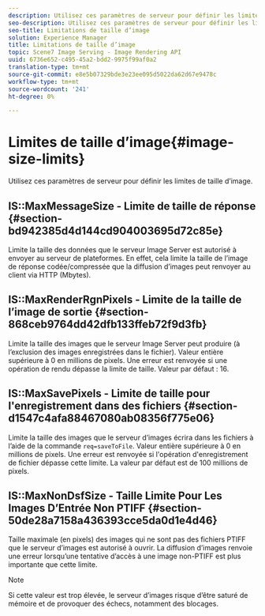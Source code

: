 ```yaml
---
description: Utilisez ces paramètres de serveur pour définir les limites de taille d’image.
seo-description: Utilisez ces paramètres de serveur pour définir les limites de taille d’image.
seo-title: Limitations de taille d’image
solution: Experience Manager
title: Limitations de taille d’image
topic: Scene7 Image Serving - Image Rendering API
uuid: 6736e652-c495-45a2-bdd2-9975f99af0a2
translation-type: tm+mt
source-git-commit: e8e5b07329bde3e23ee095d5022da62d67e9478c
workflow-type: tm+mt
source-wordcount: '241'
ht-degree: 0%

---
```



# Limites de taille d’image{#image-size-limits}

Utilisez ces paramètres de serveur pour définir les limites de taille d’image.

## IS::MaxMessageSize - Limite de taille de réponse {#section-bd942385d4d144cd904003695d72c85e}

Limite la taille des données que le serveur Image Server est autorisé à envoyer au serveur de plateformes. En effet, cela limite la taille de l’image de réponse codée/compressée que la diffusion d’images peut renvoyer au client via HTTP (Mbytes).

## IS::MaxRenderRgnPixels - Limite de la taille de l’image de sortie {#section-868ceb9764dd42dfb133ffeb72f9d3fb}

Limite la taille des images que le serveur Image Server peut produire (à l’exclusion des images enregistrées dans le fichier). Valeur entière supérieure à 0 en millions de pixels. Une erreur est renvoyée si une opération de rendu dépasse la limite de taille. Valeur par défaut : 16.

## IS::MaxSavePixels - Limite de taille pour l&#39;enregistrement dans des fichiers {#section-d1547c4afa88467080ab08356f775e06}

Limite la taille des images que le serveur d’images écrira dans les fichiers à l’aide de la commande `req=saveToFile`. Valeur entière supérieure à 0 en millions de pixels. Une erreur est renvoyée si l&#39;opération d&#39;enregistrement de fichier dépasse cette limite. La valeur par défaut est de 100 millions de pixels.

## IS::MaxNonDsfSize - Taille Limite Pour Les Images D’Entrée Non PTIFF {#section-50de28a7158a436393cce5da0d1e4d46}

Taille maximale (en pixels) des images qui ne sont pas des fichiers PTIFF que le serveur d’images est autorisé à ouvrir. La diffusion d’images renvoie une erreur lorsqu’une tentative d’accès à une image non-PTIFF est plus importante que cette limite.

>[!NOTE]
>
>Si cette valeur est trop élevée, le serveur d’images risque d’être saturé de mémoire et de provoquer des échecs, notamment des blocages.

